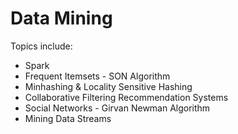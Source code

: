 # Data Mining

Topics include:
* Spark
* Frequent Itemsets - SON Algorithm
* Minhashing & Locality Sensitive Hashing
* Collaborative Filtering Recommendation Systems
* Social Networks - Girvan Newman Algorithm
* Mining Data Streams
